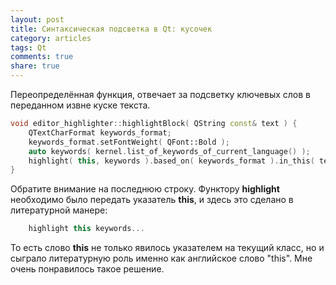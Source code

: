 ```yaml
---
layout: post
title: Синтаксическая подсветка в Qt: кусочек
category: articles
tags: Qt
comments: true
share: true
---
```

Переопределённая функция, отвечает за подсветку ключевых слов в переданном извне куске текста.
```cpp
void editor_highlighter::highlightBlock( QString const& text ) {
    QTextCharFormat keywords_format;
    keywords_format.setFontWeight( QFont::Bold );
    auto keywords( kernel.list_of_keywords_of_current_language() );
    highlight( this, keywords ).based_on( keywords_format ).in_this( text );
}
```
Обратите внимание на последнюю строку. Функтору **highlight** необходимо было передать указатель **this**, и здесь это сделано в литературной манере:
```cpp
    highlight this keywords...
```
То есть слово **this** не только явилось указателем на текущий класс, но и сыграло литературную роль именно как английское слово "this". Мне очень понравилось такое решение. 

